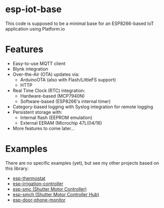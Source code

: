 # esp-iot-base
This code is supposed to be a minimal base for an ESP8266-based IoT application using Platform.io

# Features

* Easy-to-use MQTT client
* Blynk integration
* Over-the-Air (OTA) updates via:
  * ArduinoOTA (also with Flash/LittleFS support)
  * HTTP
* Real Time Clock (RTC) integration:
  * Hardware-based (MCP7940N)
  * Software-based (ESP8266's internal timer)
* Category-based logging with Syslog integration for remote logging
* Persistent storage with:
  * Internal flash (EEPROM emulation)
  * External EERAM (Microchip 47L(04/16)
* More features to come later...

# Examples

There are no specific examples (yet), but see my other projects based on this library:
* [esp-thermostat](https://github.com/tomikaa87/esp-thermostat)
* [esp-irrigation-controller](https://github.com/tomikaa87/esp-irrigation-controller)
* [esp-smc (Shutter Motor Controller)](https://github.com/tomikaa87/esp-smc)
* [esp-smch (Shutter Motor Controller Hub)](https://github.com/tomikaa87/esp-smch)
* [esp-door-phone-monitor](https://github.com/tomikaa87/esp-door-phone-monitor)
